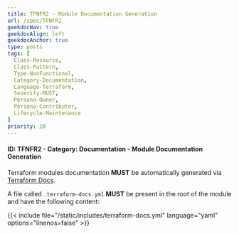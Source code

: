 ```yaml
---
title: TFNFR2 - Module Documentation Generation
url: /spec/TFNFR2
geekdocNav: true
geekdocAlign: left
geekdocAnchor: true
type: posts
tags: [
  Class-Resource,
  Class-Pattern,
  Type-NonFunctional,
  Category-Documentation,
  Language-Terraform,
  Severity-MUST,
  Persona-Owner,
  Persona-Contributor,
  Lifecycle-Maintenance
]
priority: 20
---
```


#### ID: TFNFR2 - Category: Documentation - Module Documentation Generation

Terraform modules documentation **MUST** be automatically generated via [Terraform Docs](https://github.com/terraform-docs/terraform-docs).

A file called `.terraform-docs.yml` **MUST** be present in the root of the module and have the following content:

{{< include file="/static/includes/terraform-docs.yml" language="yaml" options="linenos=false" >}}
